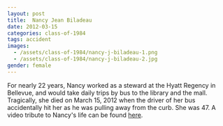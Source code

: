 ```yaml
---
layout: post
title:  Nancy Jean Biladeau
date: 2012-03-15
categories: class-of-1984
tags: accident
images:
  - /assets/class-of-1984/nancy-j-biladeau-1.png
  - /assets/class-of-1984/nancy-j-biladeau-2.jpg
gender: female
---
```

For nearly 22 years, Nancy worked as a steward at the Hyatt Regency in Bellevue, and would take daily trips by bus to the library and the mall. Tragically, she died on March 15, 2012 when the driver of her bus accidentally hit her as he was pulling away from the curb. She was 47. A video tribute to Nancy's life can be found [here](http://safeshare.tv/w/djdeKzsvWE).
